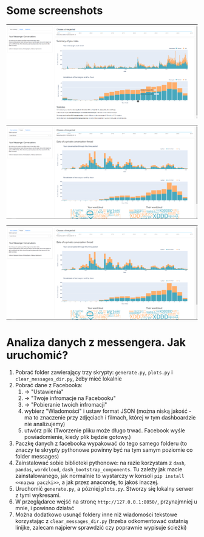 # Some screenshots

![screenshot1](screenshots/ss1.png)

![screenshot2](screenshots/ss2.png)

![screenshots3](screenshots/ss2.png)

# Analiza danych z messengera. Jak uruchomić?

1. Pobrać folder zawierający trzy skrypty: `generate.py`, `plots.py` i `clear_messages_dir.py`, żeby mieć lokalnie
2. Pobrać dane z Facebooka:
    1. -> "Ustawienia"
    2. -> "Twoje infromacje na Facebooku"
    3. -> "Pobieranie twoich infromacji"
    4. wybierz "Wiadomości" i ustaw format JSON (można niską jakość - ma to znaczenie przy zdjęciach i filmach, której w tym dashboardzie nie analizujemy)
    5. utwórz plik (Tworzenie pliku może długo trwać. Facebook wyśle powiadomienie, kiedy plik będzie gotowy.)
3. Paczkę danych z facebooka wypakować do tego samego folderu (to znaczy te skrypty pythonowe powinny być na tym samym poziomie co folder messages)
4. Zainstalować sobie biblioteki pythonowe: na razie korzystam z `dash`, `pandas`, `wordcloud`, `dash_bootstrap_components`. Tu zależy jak macie zainstalowanego, jak normalnie to wystarczy w konsoli `pip install <<nazwa paczki>>`, a jak przez anacondę, to jakoś inaczej.
5. Uruchomić `generate.py`, a pózniej `plots.py`. Stworzy się lokalny serwer z tymi wykresami.
6. W przeglądarce wejść na stronę `http://127.0.0.1:8050/`, przynajmniej u mnie, i powinno działać
7. Można dodatkowo usunąć foldery inne niż wiadomości tekstowe korzystając z `clear_messages_dir.py` (trzeba odkomentować ostatnią linijke, zalecam najpierw sprawdzić czy poprawnie wypisuje ścieżki)
